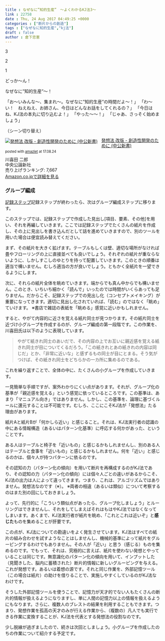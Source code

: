 ```yaml
---
title : なぜなに”知的生産”　〜よくわかるKJ法3〜
link : 22758
date : Thu, 24 Aug 2017 04:49:25 +0000
categories : ["断片からの創造"]
tags : ["なぜなに知的生産","kj法"]
draft : false
author : 倉下忠憲
---
```


3

2

1

どっか～ん！

なぜなに”知的生産”～！

「お〜いみんな〜、集まれ〜。なぜなに”知的生産”の時間だよ〜！」
「わ〜い！　ねえねえ、お姉さん、今日はどんなお話をしてくれるの？」
「今日はね、KJ法の本丸に切り込むよ！」
「やった〜〜！」
「じゃあ、さっそく始めましょう」

（シーン切り替え）

<div class="amazlet-box" style="margin-bottom:20px;"><div class="amazlet-image" style="float:left;margin:0px 12px 1px 0px;"><a href="http://www.amazon.co.jp/exec/obidos/ASIN/4121801369/rashita1000-22/ref=nosim/" name="amazletlink" target="_blank"><img src="https://images-fe.ssl-images-amazon.com/images/I/51Cd6Fhg45L._SL160_.jpg" alt="発想法 改版 - 創造性開発のために (中公新書)" style="border: none;" /></a></div><div class="amazlet-info" style="line-height:120%; margin-bottom: 10px"><div class="amazlet-name" style="margin-bottom:10px;line-height:120%"><a href="http://www.amazon.co.jp/exec/obidos/ASIN/4121801369/rashita1000-22/ref=nosim/" name="amazletlink" target="_blank">発想法 改版 - 創造性開発のために (中公新書)</a><div class="amazlet-powered-date" style="font-size:80%;margin-top:5px;line-height:120%">posted with <a href="http://www.amazlet.com/" title="amazlet" target="_blank">amazlet</a> at 17.08.24</div></div><div class="amazlet-detail">川喜田 二郎 <br />中央公論新社 <br />売り上げランキング: 7,667<br /></div><div class="amazlet-sub-info" style="float: left;"><div class="amazlet-link" style="margin-top: 5px"><a href="http://www.amazon.co.jp/exec/obidos/ASIN/4121801369/rashita1000-22/ref=nosim/" name="amazletlink" target="_blank">Amazon.co.jpで詳細を見る</a></div></div></div><div class="amazlet-footer" style="clear: left"></div></div>


<h3>グループ編成</h3>

<a href="https://rashita.net/blog/?p=22706">記録ステップ</a>記録ステップが終わったら、次はグループ編成ステップに移ります。

このステップでは、記録ステップで作成した見出し[項目、要素、その他]を用い、それを再編していきます。ここでは記録ステップでたくさんの紙片を作成し、その上に見出しを書き込んだとして話を進めていきますので、別のツールを用いた場合は便宜読み替えてください。

まず、その紙片を大きく拡げます。テーブルもしくは壁、適切な場所がなければ畳やフローリングの上に直接並べても良いでしょう。それぞれの紙片が重ならないように、しかしすこしのゆとりを持って配置していきます。このときの順番は適当で構いません。むしろ適当の方が良いでしょう。ともかく全紙片を一望できるようにします。

次に、それらの紙片全体を眺めていきます。端からでも真ん中からでも構いません。このとき、いちいち細かく「読んで」いったのでは時間がいくらあっても足りません。だからこそ、記録ステップでの見出し化（コンセプトメイキング）が重要になってきます。適切に見出し化されていれば、「読む」のではなく「眺め」ていけます。
※書店で雑誌の表紙を「眺める」感覚に近いかもしれません。

すると、やがて内容的に近さを覚える紙片同士が見つかります。その紙片同士を近づけ小グループを作成するのが、グループ編成の第一段階です。この作業を、川喜田氏は以下のように表現しています。

<blockquote>
やがて紙きれ同士のあいだで、その内容の上でお互いに親近感を覚える紙きれ同士が目についてくるだろう。「この紙きれとあの紙きれの内容は同じだ」とか、「非常に近いな」と感ずるもの同士が目にとまる。そう気がつけば、その紙きれ同士をどちらかの一カ所に集めるのである。
</blockquote>

これを繰り返すことで、全体の中に、たくさんの小グループを作成していきます。

一見簡単な手順ですが、案外わかりにくい点があります。それが、グループ化の基準が「親近感を覚える」という感覚に依っているところです。この基準は、あまり「マニュアル向き」ではありません。しかし、この基準を、論理に基づくルールに還元することは不可能です。むしろ、ここにこそKJ法が「発想法」たる理由があります。

紙片Aと紙片Bが「何かしら近い」と感じること。それは、KJ法実行者の認識の中にある情報構造（あるいはパターン化基準）に呼応する何かがあった、ということです。

ある人はテーブルと椅子を「近いもの」と感じるかもしれませんし、別のある人はテーブルと食事を「近いもの」と感じるかもしれません。何を「近い」と感じるのかは、個々人が持つパターンに依るのです。

その認知の力（パターン化の傾向）を用いて断片を再構成するのがKJ法であり、その認知の力（パターン化の傾向）には個々人ごとの違いがあるからこそ、KJ法の出力は人によって違ってきます。つまり、これは、アルゴリズムではありません。発想法なのです（※）。
※両者の相違（あるいは類似）について考察するのはまた別の回にしておきましょう。

よって、先行的に「こういう類似点があったら、グループ化しましょう」とルーリングはできませんし、それをしてしまえばそれはもはやKJ法ではなくなってしまいます。あくまで、KJ法実行者が紙片を眺め、「これとこれは近いぞ」と<strong>感じた</strong>ものを集めることが肝要です。

この点が、KJ法についての勘違いをよく発生させています。KJ法はすべての紙片の組み合わせを試すようなことはしませんし、機械的基準によって紙片をグルーピングするわけでもありません。その人が「近い」と思う（感じる）ものを集めるのです。でもって、それは、究極的に言えば、紙片を使わない発想とやっていることは同じです。無意識化のパターン化の傾向を用いて、インプットした（見聞きした、脳内に蓄積された）断片的情報に新しいグルーピングを与える。これが発想です。あるいは着想の源です。それと同じ作業を、外部記憶ツール（この場合は紙片）の助けを借りることで、実施しやすくしているのがKJ法なわけです。

そうした外部記憶ツールを使うことで、記憶力が天才的でない人もたくさんの断片的情報が扱えるようになりますし、単に人間の記憶力以上の情報を扱えるようにもなります。さらに、複数人のブレストの結果を利用することもできます。つまり、発想作業を孤高の天才のみが行える作業から、（複数の）凡人でも実行できる作業に変換することが、KJ法を代表とする発想法の役割なのです。

少し脱線が過ぎましたので、続きは次回としましょう。小グループを作成したのちの作業について紹介する予定です。
